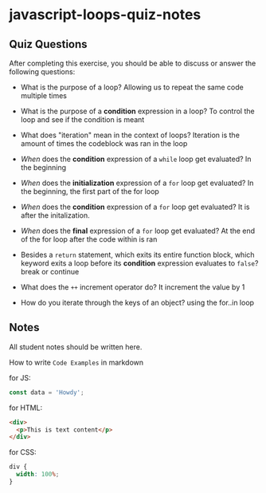 # javascript-loops-quiz-notes

## Quiz Questions

After completing this exercise, you should be able to discuss or answer the following questions:

- What is the purpose of a loop?
  Allowing us to repeat the same code multiple times

- What is the purpose of a **condition** expression in a loop?
  To control the loop and see if the condition is meant

- What does "iteration" mean in the context of loops?
  Iteration is the amount of times the codeblock was ran in the loop
- _When_ does the **condition** expression of a `while` loop get evaluated?
  In the beginning

- _When_ does the **initialization** expression of a `for` loop get evaluated?
  In the beginning, the first part of the for loop

- _When_ does the **condition** expression of a `for` loop get evaluated?
  It is after the initalization.

- _When_ does the **final** expression of a `for` loop get evaluated?
  At the end of the for loop after the code within is ran

- Besides a `return` statement, which exits its entire function block, which keyword exits a loop before its **condition** expression evaluates to `false`?
  break or continue

- What does the `++` increment operator do?
  It increment the value by 1

- How do you iterate through the keys of an object?
  using the for..in loop

## Notes

All student notes should be written here.

How to write `Code Examples` in markdown

for JS:

```javascript
const data = 'Howdy';
```

for HTML:

```html
<div>
  <p>This is text content</p>
</div>
```

for CSS:

```css
div {
  width: 100%;
}
```
